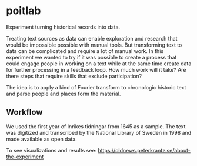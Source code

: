 # poitlab
Experiment turning historical records into data.

Treating text sources as data can enable exploration and research that would be impossible possible with manual tools. But transforming text to data can be complicated and require a lot of manual work. In this experiment we wanted to try if it was possible to create a process that could engage people in working on a text while at the same time create data for further processing in a feedback loop. How much work will it take? Are there steps that require skills that exclude participation?

The idea is to apply a kind of Fourier transform to chronologic historic text and parse people and places form the material.

## Workflow
We used the first year of Inrikes tidningar from 1645 as a sample. The text was digitized and transcribed by the National Library of Sweden in 1998 and made available as open data.

To see visualizations and results see: https://oldnews.peterkrantz.se/about-the-experiment
